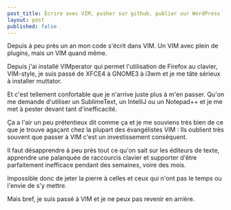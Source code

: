 ```yaml
---
post_title: Écrire avec VIM, pusher sur github, publier sur WordPress
layout: post
published: false
---
```


Depuis à peu près un an mon code s'écrit dans VIM. Un VIM avec plein de plugins, mais un VIM quand même.

Depuis j'ai installé VIMperator qui permet l'utilisation de Firefox au clavier, VIM-style, je suis passé de XFCE4 à GNOME3 à i3wm et je me tâte sérieux à installer muttator.

Et c'est tellement confortable que je n'arrive juste plus à m'en passer. Qu'on me demande d'utiliser un SublimeText, un IntelliJ ou un Notepad++ et je me met à pester devant tant d'inefficacité.

Ça a l'air un peu prétentieux dit comme ça et je me souviens très bien de ce que je trouve agaçant chez la plupart des évangélistes VIM : Ils oublient très souvent que passer à VIM c'est un investissement conséquent.

Il faut désapprendre à peu près tout ce qu'on sait sur les éditeurs de texte, apprendre une palanquée de raccourcis clavier et supporter d'être parfaitement inefficace pendant des semaines, voire des mois.

Impossible donc de jeter la pierre à celles et ceux qui n'ont pas le temps ou l'envie de s'y mettre.

Mais bref, je suis passé à VIM et je ne peux pas revenir en arrière.

